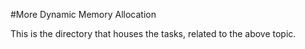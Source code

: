 #More Dynamic Memory Allocation

This is the directory that houses the tasks, related to the above topic.
